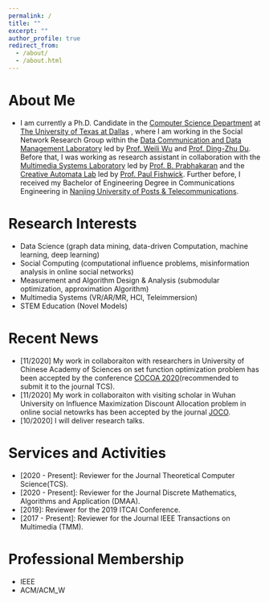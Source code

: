 ```yaml
---
permalink: /
title: ""
excerpt: ""
author_profile: true
redirect_from: 
  - /about/
  - /about.html
---
```


# About Me 
* I am currently a Ph.D. Candidate in the [Computer Science Department](https://cs.utdallas.edu/) at [The University of Texas at Dallas](https://www.utdallas.edu/) , where I am working in the Social Network Research Group within the [Data Communication and Data Management Laboratory](https://theory.utdallas.edu/) led by [Prof. Weili Wu](https://personal.utdallas.edu/~weiliwu/) and [Prof. Ding-Zhu Du](https://personal.utdallas.edu/~dzdu/). Before that, I was working as research assistant in collaboration with the [Multimedia Systems Laboratory](https://github.com/rongjinutd/rongjinutd.github.io/edit/master/_pages/about.md) led by [Prof. B. Prabhakaran](https://personal.utdallas.edu/~praba/) and the [Creative Automata Lab](https://atec.utdallas.edu/content/creative-automata-lab/) led by [Prof. Paul Fishwick](https://atec.utdallas.edu/content/fishwick-paul/). Further before, I received my Bachelor of Engineering Degree in Communications Engineering in [Nanjing University of Posts & Telecommunications](http://www.njupt.edu.cn/en/).

# Research Interests
* Data Science (graph data mining, data-driven Computation, machine learning, deep learning)
* Social Computing (computational influence problems, misinformation analysis in online social networks)
* Measurement and Algorithm Design & Analysis (submodular optimization, approximation Algorithm)
* Multimedia Systems (VR/AR/MR, HCI, Teleimmersion)
* STEM Education (Novel Models)

# Recent News
* [11/2020] My work in collaboraiton with researchers in University of Chinese Academy of Sciences on set function optimization problem has been accepted by the conference [COCOA 2020](https://theory.utdallas.edu/COCOA2020/)(recommended to submit it to the journal TCS).
* [11/2020] My work in collaboraiton with visiting scholar in Wuhan University on Influence Maximization Discount Allocation problem in online social netowrks has been accepted by the journal [JOCO](https://www.springer.com/journal/10878). 
* [10/2020] I will deliver research talks.

# Services and Activities
* [2020 - Present]: Reviewer for the Journal Theoretical Computer Science(TCS).
* [2020 - Present]: Reviewer for the Journal Discrete Mathematics, Algorithms and Application (DMAA).
* [2019]: Reviewer for the 2019 ITCAI Conference.
* [2017 - Present]: Reviewer for the Journal IEEE Transactions on Multimedia (TMM).

# Professional Membership
* IEEE
* ACM/ACM_W

